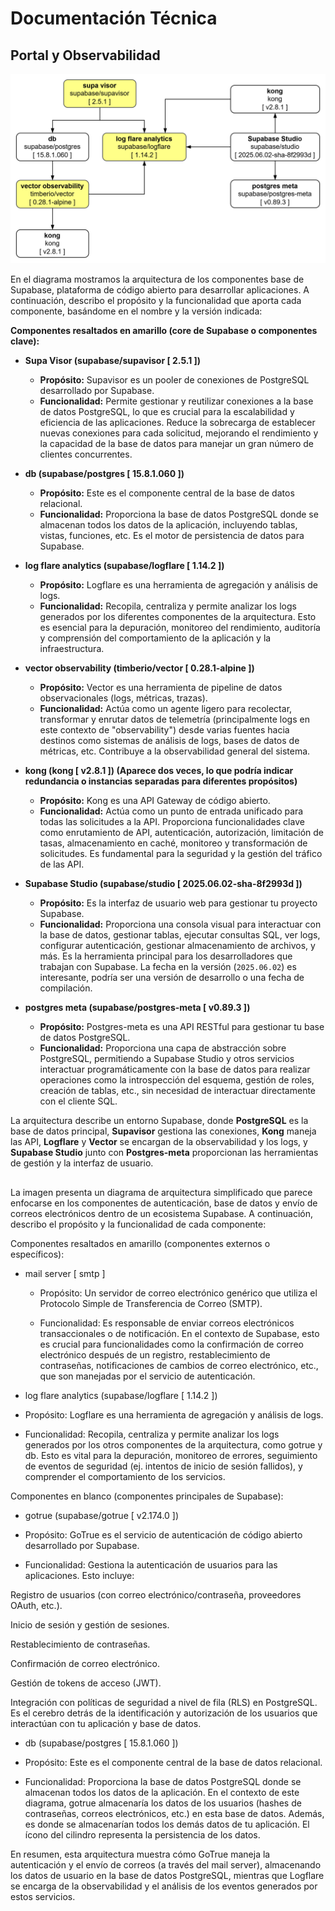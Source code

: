 # Documentación Técnica

## Portal y Observabilidad

![Diagrama 1](supabase_1.png)

En el diagrama mostramos la arquitectura de los componentes base de Supabase, plataforma de código abierto para desarrollar aplicaciones. A continuación, describo el propósito y la funcionalidad que aporta cada componente, basándome en el nombre y la versión indicada:

**Componentes resaltados en amarillo (core de Supabase o componentes clave):**

* **Supa Visor (supabase/supavisor [ 2.5.1 ])**
    * **Propósito:** Supavisor es un pooler de conexiones de PostgreSQL desarrollado por Supabase.
    * **Funcionalidad:** Permite gestionar y reutilizar conexiones a la base de datos PostgreSQL, lo que es crucial para la escalabilidad y eficiencia de las aplicaciones. Reduce la sobrecarga de establecer nuevas conexiones para cada solicitud, mejorando el rendimiento y la capacidad de la base de datos para manejar un gran número de clientes concurrentes.

* **db (supabase/postgres [ 15.8.1.060 ])**
    * **Propósito:** Este es el componente central de la base de datos relacional.
    * **Funcionalidad:** Proporciona la base de datos PostgreSQL donde se almacenan todos los datos de la aplicación, incluyendo tablas, vistas, funciones, etc. Es el motor de persistencia de datos para Supabase.

* **log flare analytics (supabase/logflare [ 1.14.2 ])**
    * **Propósito:** Logflare es una herramienta de agregación y análisis de logs.
    * **Funcionalidad:** Recopila, centraliza y permite analizar los logs generados por los diferentes componentes de la arquitectura. Esto es esencial para la depuración, monitoreo del rendimiento, auditoría y comprensión del comportamiento de la aplicación y la infraestructura.

* **vector observability (timberio/vector [ 0.28.1-alpine ])**
    * **Propósito:** Vector es una herramienta de pipeline de datos observacionales (logs, métricas, trazas).
    * **Funcionalidad:** Actúa como un agente ligero para recolectar, transformar y enrutar datos de telemetría (principalmente logs en este contexto de "observability") desde varias fuentes hacia destinos como sistemas de análisis de logs, bases de datos de métricas, etc. Contribuye a la observabilidad general del sistema.

* **kong (kong [ v2.8.1 ]) (Aparece dos veces, lo que podría indicar redundancia o instancias separadas para diferentes propósitos)**
    * **Propósito:** Kong es una API Gateway de código abierto.
    * **Funcionalidad:** Actúa como un punto de entrada unificado para todas las solicitudes a la API. Proporciona funcionalidades clave como enrutamiento de API, autenticación, autorización, limitación de tasas, almacenamiento en caché, monitoreo y transformación de solicitudes. Es fundamental para la seguridad y la gestión del tráfico de las API.

* **Supabase Studio (supabase/studio [ 2025.06.02-sha-8f2993d ])**
    * **Propósito:** Es la interfaz de usuario web para gestionar tu proyecto Supabase.
    * **Funcionalidad:** Proporciona una consola visual para interactuar con la base de datos, gestionar tablas, ejecutar consultas SQL, ver logs, configurar autenticación, gestionar almacenamiento de archivos, y más. Es la herramienta principal para los desarrolladores que trabajan con Supabase. La fecha en la versión (`2025.06.02`) es interesante, podría ser una versión de desarrollo o una fecha de compilación.

* **postgres meta (supabase/postgres-meta [ v0.89.3 ])**
    * **Propósito:** Postgres-meta es una API RESTful para gestionar tu base de datos PostgreSQL.
    * **Funcionalidad:** Proporciona una capa de abstracción sobre PostgreSQL, permitiendo a Supabase Studio y otros servicios interactuar programáticamente con la base de datos para realizar operaciones como la introspección del esquema, gestión de roles, creación de tablas, etc., sin necesidad de interactuar directamente con el cliente SQL.

La arquitectura describe un entorno Supabase, donde **PostgreSQL** es la base de datos principal, **Supavisor** gestiona las conexiones, **Kong** maneja las API, **Logflare** y **Vector** se encargan de la observabilidad y los logs, y **Supabase Studio** junto con **Postgres-meta** proporcionan las herramientas de gestión y la interfaz de usuario.

##

La imagen presenta un diagrama de arquitectura simplificado que parece enfocarse en los componentes de autenticación, base de datos y envío de correos electrónicos dentro de un ecosistema Supabase. A continuación, describo el propósito y la funcionalidad de cada componente:

Componentes resaltados en amarillo (componentes externos o específicos):

* mail server [ smtp ]

  * Propósito: Un servidor de correo electrónico genérico que utiliza el Protocolo Simple de Transferencia de Correo (SMTP).

  * Funcionalidad: Es responsable de enviar correos electrónicos transaccionales o de notificación. En el contexto de Supabase, esto es crucial para funcionalidades como la confirmación de correo electrónico después de un registro, restablecimiento de contraseñas, notificaciones de cambios de correo electrónico, etc., que son manejadas por el servicio de autenticación.

* log flare analytics (supabase/logflare [ 1.14.2 ])

 * Propósito: Logflare es una herramienta de agregación y análisis de logs.

 * Funcionalidad: Recopila, centraliza y permite analizar los logs generados por los otros componentes de la arquitectura, como gotrue y db. Esto es vital para la depuración, monitoreo de errores, seguimiento de eventos de seguridad (ej. intentos de inicio de sesión fallidos), y comprender el comportamiento de los servicios.

Componentes en blanco (componentes principales de Supabase):

* gotrue (supabase/gotrue [ v2.174.0 ])

 * Propósito: GoTrue es el servicio de autenticación de código abierto desarrollado por Supabase.

 * Funcionalidad: Gestiona la autenticación de usuarios para las aplicaciones. Esto incluye:

Registro de usuarios (con correo electrónico/contraseña, proveedores OAuth, etc.).

Inicio de sesión y gestión de sesiones.

Restablecimiento de contraseñas.

Confirmación de correo electrónico.

Gestión de tokens de acceso (JWT).

Integración con políticas de seguridad a nivel de fila (RLS) en PostgreSQL.
Es el cerebro detrás de la identificación y autorización de los usuarios que interactúan con tu aplicación y base de datos.

* db (supabase/postgres [ 15.8.1.060 ])

 * Propósito: Este es el componente central de la base de datos relacional.

 * Funcionalidad: Proporciona la base de datos PostgreSQL donde se almacenan todos los datos de la aplicación. En el contexto de este diagrama, gotrue almacenaría los datos de los usuarios (hashes de contraseñas, correos electrónicos, etc.) en esta base de datos. Además, es donde se almacenarían todos los demás datos de tu aplicación. El ícono del cilindro representa la persistencia de los datos.

En resumen, esta arquitectura muestra cómo GoTrue maneja la autenticación y el envío de correos (a través del mail server), almacenando los datos de usuario en la base de datos PostgreSQL, mientras que Logflare se encarga de la observabilidad y el análisis de los eventos generados por estos servicios.

